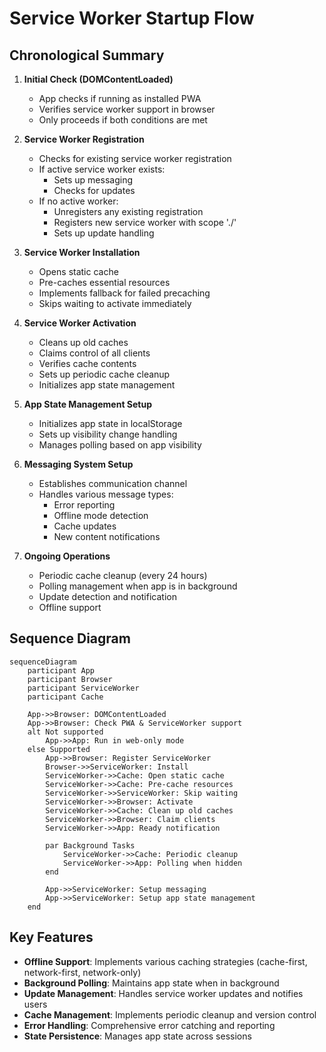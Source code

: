 # Service Worker Startup Flow

## Chronological Summary

1. **Initial Check (DOMContentLoaded)**

   - App checks if running as installed PWA
   - Verifies service worker support in browser
   - Only proceeds if both conditions are met

2. **Service Worker Registration**

   - Checks for existing service worker registration
   - If active service worker exists:
     - Sets up messaging
     - Checks for updates
   - If no active worker:
     - Unregisters any existing registration
     - Registers new service worker with scope './'
     - Sets up update handling

3. **Service Worker Installation**

   - Opens static cache
   - Pre-caches essential resources
   - Implements fallback for failed precaching
   - Skips waiting to activate immediately

4. **Service Worker Activation**

   - Cleans up old caches
   - Claims control of all clients
   - Verifies cache contents
   - Sets up periodic cache cleanup
   - Initializes app state management

5. **App State Management Setup**

   - Initializes app state in localStorage
   - Sets up visibility change handling
   - Manages polling based on app visibility

6. **Messaging System Setup**

   - Establishes communication channel
   - Handles various message types:
     - Error reporting
     - Offline mode detection
     - Cache updates
     - New content notifications

7. **Ongoing Operations**
   - Periodic cache cleanup (every 24 hours)
   - Polling management when app is in background
   - Update detection and notification
   - Offline support

## Sequence Diagram

```mermaid
sequenceDiagram
    participant App
    participant Browser
    participant ServiceWorker
    participant Cache

    App->>Browser: DOMContentLoaded
    App->>Browser: Check PWA & ServiceWorker support
    alt Not supported
        App->>App: Run in web-only mode
    else Supported
        App->>Browser: Register ServiceWorker
        Browser->>ServiceWorker: Install
        ServiceWorker->>Cache: Open static cache
        ServiceWorker->>Cache: Pre-cache resources
        ServiceWorker->>ServiceWorker: Skip waiting
        ServiceWorker->>Browser: Activate
        ServiceWorker->>Cache: Clean up old caches
        ServiceWorker->>Browser: Claim clients
        ServiceWorker->>App: Ready notification

        par Background Tasks
            ServiceWorker->>Cache: Periodic cleanup
            ServiceWorker->>App: Polling when hidden
        end

        App->>ServiceWorker: Setup messaging
        App->>ServiceWorker: Setup app state management
    end
```

## Key Features

- **Offline Support**: Implements various caching strategies (cache-first, network-first, network-only)
- **Background Polling**: Maintains app state when in background
- **Update Management**: Handles service worker updates and notifies users
- **Cache Management**: Implements periodic cleanup and version control
- **Error Handling**: Comprehensive error catching and reporting
- **State Persistence**: Manages app state across sessions
